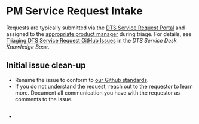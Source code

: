 # PM Service Request Intake

Requests are typically submitted via the [DTS Service Request Portal](https://atd.knack.com/dts#new-service-request/) and assigned to the [appropriate product manager](https://docs.google.com/spreadsheets/d/1BsOklJsJiIIqdlmtNtr9peL3URS7Hdu9RVj4D97701k/edit#gid=1907210355) during triage. For details, see [Triaging DTS Service Request GitHub Issues](https://app.gitbook.com/s/-M4LYhVrPWLmbRD1Xv0p/dts-service-desk/triaging-dts-service-request-github-issues) in the _DTS Service Desk Knowledge Base_.&#x20;

## Initial issue clean-up

* Rename the issue to conform to [our Github standards](https://atd-dts.gitbook.io/wiki/product-ops/github-project-management#issue-titles).&#x20;
* If you do not understand the request, reach out to the requestor to learn more. Document all communication you have with the requestor as comments to the issue.&#x20;



##

*
